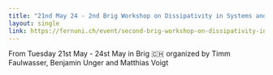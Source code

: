 ```yaml
---
title: "21nd May 24 - 2nd Brig Workshop on Dissipativity in Systems and Control"
layout: single
link: https://fernuni.ch/event/second-brig-workshop-on-dissipativity-in-systems-and-control
---
```

From Tuesday 21st May - 24st May in Brig :switzerland: organized by Timm Faulwasser, Benjamin Unger and Matthias Voigt



